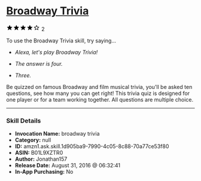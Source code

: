 # [Broadway Trivia](http://alexa.amazon.com/#skills/amzn1.ask.skill.1d905ba9-7990-4c05-8c88-70a77ce53f80)
![4 stars](../../images/ic_star_black_18dp_1x.png)![4 stars](../../images/ic_star_black_18dp_1x.png)![4 stars](../../images/ic_star_black_18dp_1x.png)![4 stars](../../images/ic_star_black_18dp_1x.png)![4 stars](../../images/ic_star_border_black_18dp_1x.png) 2

To use the Broadway Trivia skill, try saying...

* *Alexa, let's play Broadway Trivia!*

* *The answer is four.*

* *Three.*

Be quizzed on famous Broadway and film musical trivia, you'll be asked ten questions, see how many you can get right! This trivia quiz is designed for one player or for a team working together. All questions are multiple choice.

***

### Skill Details

* **Invocation Name:** broadway trivia
* **Category:** null
* **ID:** amzn1.ask.skill.1d905ba9-7990-4c05-8c88-70a77ce53f80
* **ASIN:** B01L9XZTR0
* **Author:** Jonathan157
* **Release Date:** August 31, 2016 @ 06:32:41
* **In-App Purchasing:** No
